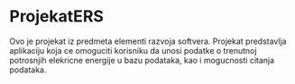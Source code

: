 # ProjekatERS
Ovo je projekat iz predmeta elementi razvoja softvera.
Projekat predstavlja aplikaciju koja ce omoguciti korisniku da unosi podatke o trenutnoj potrosnjih elekricne energije u bazu podataka, kao i mogucnosti citanja podataka.

